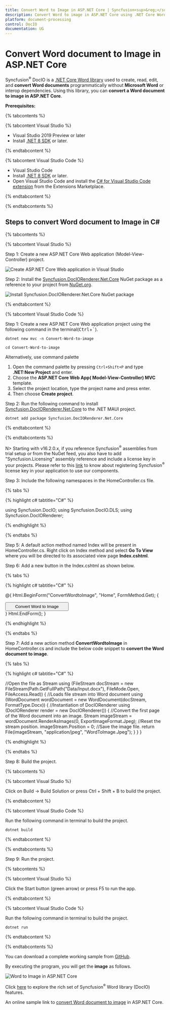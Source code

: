 ```yaml
---
title: Convert Word to Image in ASP.NET Core | Syncfusion<sup>&reg;</sup>
description: Convert Word to image in ASP.NET Core using .NET Core Word (DocIO) library without Microsoft Word or interop dependencies.
platform: document-processing
control: DocIO
documentation: UG
---
```


# Convert Word document to Image in ASP.NET Core

Syncfusion<sup>&reg;</sup> DocIO is a [.NET Core Word library](https://www.syncfusion.com/document-processing/word-framework/net-core/word-library) used to create, read, edit, and **convert Word documents** programmatically without **Microsoft Word** or interop dependencies. Using this library, you can **convert a Word document to image in ASP.NET Core**.

**Prerequisites:**

{% tabcontents %}

{% tabcontent Visual Studio %}

* Visual Studio 2019 Preview or later
* Install [.NET 8 SDK](https://dotnet.microsoft.com/en-us/download/dotnet/8.0) or later.
  
{% endtabcontent %}

{% tabcontent Visual Studio Code %}

* Visual Studio Code
* Install [.NET 8 SDK](https://dotnet.microsoft.com/en-us/download/dotnet/8.0) or later.
* Open Visual Studio Code and install the [C# for Visual Studio Code extension](https://marketplace.visualstudio.com/items?itemName=ms-dotnettools.csharp) from the Extensions Marketplace.
  
{% endtabcontent %}

{% endtabcontents %}

## Steps to convert Word document to Image in C#

{% tabcontents %}

{% tabcontent Visual Studio %}

Step 1: Create a new ASP.NET Core Web application (Model-View-Controller) project.

![Create ASP.NET Core Web application in Visual Studio](ASP-NET-Core_images/CreateProjectforConversion.png)

Step 2: Install the [Syncfusion.DocIORenderer.Net.Core](https://www.nuget.org/packages/Syncfusion.DocIORenderer.Net.Core) NuGet package as a reference to your project from [NuGet.org](https://www.nuget.org/).

![Install Syncfusion.DocIORenderer.Net.Core NuGet package](ASP-NET-Core_images/NugetPackage.png)

{% endtabcontent %}
 

{% tabcontent Visual Studio Code %}

Step 1: Create a new ASP.NET Core Web application project using the following command in the terminal(<kbd>Ctrl</kbd>+<kbd>`</kbd>).

```
dotnet new mvc -n Convert-Word-to-image
```

```
cd Convert-Word-to-image
```

Alternatively, use command palette
1. Open the command palette by pressing `Ctrl+Shift+P` and type **.NET:New Project** and enter.
2. Choose the **ASP.NET Core Web App( Model-View-Controller) MVC** template.
3. Select the project location, type the project name and press enter.
4. Then choose **Create project**.

Step 2: Run the following command to install [Syncfusion.DocIORenderer.Net.Core](https://www.nuget.org/packages/Syncfusion.DocIORenderer.Net.Core) to the .NET MAUI project.

```
dotnet add package Syncfusion.DocIORenderer.Net.Core
```

{% endtabcontent %}
 
{% endtabcontents %}

N> Starting with v16.2.0.x, if you reference Syncfusion<sup>&reg;</sup> assemblies from trial setup or from the NuGet feed, you also have to add "Syncfusion.Licensing" assembly reference and include a license key in your projects. Please refer to this [link](https://help.syncfusion.com/common/essential-studio/licensing/overview) to know about registering Syncfusion<sup>&reg;</sup> license key in your application to use our components.

Step 3: Include the following namespaces in the HomeController.cs file.

{% tabs %}

{% highlight c# tabtitle="C#" %}

using Syncfusion.DocIO;
using Syncfusion.DocIO.DLS;
using Syncfusion.DocIORenderer;

{% endhighlight %}

{% endtabs %}

Step 5: A default action method named Index will be present in HomeController.cs. Right click on Index method and select **Go To View** where you will be directed to its associated view page **Index.cshtml**.

Step 6: Add a new button in the Index.cshtml as shown below.

{% tabs %}

{% highlight c# tabtitle="C#" %}

@{
    Html.BeginForm("ConvertWordtoImage", "Home", FormMethod.Get);
    {
        <div>
            <input type="submit" value="Convert Word to Image" style="width:200px;height:27px" />
        </div>
    }
    Html.EndForm();
}

{% endhighlight %}

{% endtabs %}

Step 7: Add a new action method **ConvertWordtoImage** in HomeController.cs and include the below code snippet to **convert the Word document to image**.

{% tabs %}

{% highlight c# tabtitle="C#" %}

//Open the file as Stream
using (FileStream docStream = new FileStream(Path.GetFullPath("Data/Input.docx"), FileMode.Open, FileAccess.Read))
{
    //Loads file stream into Word document
    using (WordDocument wordDocument = new WordDocument(docStream, FormatType.Docx))
    {
        //Instantiation of DocIORenderer
        using (DocIORenderer render = new DocIORenderer())
        {
            //Convert the first page of the Word document into an image.
            Stream imageStream = wordDocument.RenderAsImages(0, ExportImageFormat.Jpeg);
            //Reset the stream position.
            imageStream.Position = 0;
            //Save the image file.
            return File(imageStream, "application/jpeg", "WordToImage.Jpeg");
        }
    }
}

{% endhighlight %}

{% endtabs %}

Step 8: Build the project.

{% tabcontents %}

{% tabcontent Visual Studio %}

Click on Build → Build Solution or press Ctrl + Shift + B to build the project.

{% endtabcontent %}
 
{% tabcontent Visual Studio Code %}

Run the following command in terminal to build the project.

```
dotnet build
```

{% endtabcontent %}
 
{% endtabcontents %}

Step 9: Run the project.

{% tabcontents %}

{% tabcontent Visual Studio %}

Click the Start button (green arrow) or press F5 to run the app.

{% endtabcontent %}

{% tabcontent Visual Studio Code %}

Run the following command in terminal to build the project.

```
dotnet run
```
{% endtabcontent %}

{% endtabcontents %}

You can download a complete working sample from [GitHub](https://github.com/SyncfusionExamples/DocIO-Examples/tree/main/Word-to-Image-conversion/Convert-Word-to-image/ASP.NET-Core).

By executing the program, you will get the **image** as follows.

![Word to Image in ASP.NET Core](WordToPDF_images/Output-WordtoImage.png)

Click [here](https://www.syncfusion.com/document-processing/word-framework/net-core) to explore the rich set of Syncfusion<sup>&reg;</sup> Word library (DocIO) features. 

An online sample link to [convert Word document to image](https://ej2.syncfusion.com/aspnetcore/Word/WordToImage#/material3) in ASP.NET Core.
